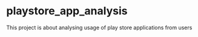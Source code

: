 # playstore_app_analysis
This project is about analysing usage of play store applications from users
